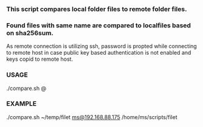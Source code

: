 ### This script compares local folder files to remote folder files.
### Found files with same name are compared to localfiles based on sha256sum.

As remote connection is utilizing ssh, password is propted while connecting
to remote host in case public key based authentication is not enabled and keys copid to remote host. 

### USAGE
./compare.sh <LOCAL-FOLDER> <REMOTE-USER>@<REMOTE-HOST> <REMOTE-FOLDER>

### EXAMPLE
./compare.sh ~/temp/filet ms@192.168.88.175 /home/ms/scripts/filet
